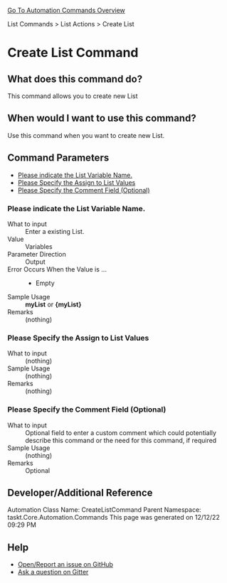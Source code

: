 <!--TITLE: Create List Command -->
<!-- SUBTITLE: a command in the List Commands group. -->
[Go To Automation Commands Overview](/automation-commands.md)


List Commands &gt; List Actions &gt; Create List


# Create List Command


## What does this command do?
This command allows you to create new List


## When would I want to use this command?
Use this command when you want to create new List.


## Command Parameters
- [Please indicate the List Variable Name.](#param_0)
- [Please Specify the Assign to List Values](#param_1)
- [Please Specify the Comment Field (Optional)](#param_2)


<a id="param_0"></a>
### Please indicate the List Variable Name.


<dl>
<dt>What to input</dt><dd>Enter a existing List.</dd>
<dt>Value</dt><dd>Variables</dd>
<dt>Parameter Direction</dt><dd>Output</dd><dt>Error Occurs When the Value is ...</dt><dd><ul>
<li>Empty</li>
</ul></dd><dt>Sample Usage</dt><dd><strong>myList</strong> or <strong>{myList}</strong></dd>
<dt>Remarks</dt><dd>(nothing)</dd>
</dl>




<a id="param_1"></a>
### Please Specify the Assign to List Values


<dl>
<dt>What to input</dt><dd>(nothing)</dd>
<dt>Sample Usage</dt><dd>(nothing)</dd>
<dt>Remarks</dt><dd>(nothing)</dd>
</dl>




<a id="param_2"></a>
### Please Specify the Comment Field (Optional)


<dl>
<dt>What to input</dt><dd>Optional field to enter a custom comment which could potentially describe this command or the need for this command, if required</dd>
<dt>Sample Usage</dt><dd>(nothing)</dd>
<dt>Remarks</dt><dd>Optional</dd>
</dl>




## Developer/Additional Reference
Automation Class Name: CreateListCommand
Parent Namespace: taskt.Core.Automation.Commands
This page was generated on 12/12/22 09:29 PM


## Help
- [Open/Report an issue on GitHub](https://github.com/rcktrncn/taskt/issues/new)
- [Ask a question on Gitter](https://gitter.im/taskt-rpa/Lobby)
